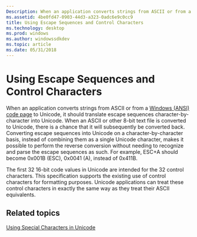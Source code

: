 ```yaml
---
Description: When an application converts strings from ASCII or from a Windows (ANSI) code page to Unicode, it should translate escape sequences character-by-character into Unicode.
ms.assetid: 4be0fd47-0903-44d3-a323-0adc6e9c0cc9
title: Using Escape Sequences and Control Characters
ms.technology: desktop
ms.prod: windows
ms.author: windowssdkdev
ms.topic: article
ms.date: 05/31/2018
---
```


# Using Escape Sequences and Control Characters

When an application converts strings from ASCII or from a [Windows (ANSI) code page](code-pages.md) to Unicode, it should translate escape sequences character-by-character into Unicode. When an ASCII or other 8-bit text file is converted to Unicode, there is a chance that it will subsequently be converted back. Converting escape sequences into Unicode on a character-by-character basis, instead of combining them as a single Unicode character, makes it possible to perform the reverse conversion without needing to recognize and parse the escape sequences as such. For example, ESC+A should become 0x001B (ESC), 0x0041 (A), instead of 0x411B.

The first 32 16-bit code values in Unicode are intended for the 32 control characters. This specification supports the existing use of control characters for formatting purposes. Unicode applications can treat these control characters in exactly the same way as they treat their ASCII equivalents.

## Related topics

<dl> <dt>

[Using Special Characters in Unicode](using-special-characters-in-unicode.md)
</dt> </dl>

 

 



